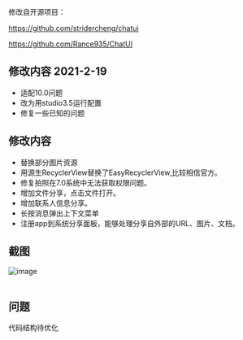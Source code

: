 修改自开源项目：

https://github.com/stridercheng/chatui

https://github.com/Rance935/ChatUI

## 修改内容 2021-2-19
+ 适配10.0问题
+ 改为用studio3.5运行配置
+ 修复一些已知的问题

## 修改内容
+ 替换部分图片资源
+ 用源生RecyclerView替换了EasyRecyclerView,比较相信官方。
+ 修复拍照在7.0系统中无法获取权限问题。
+ 增加文件分享，点击文件打开。
+ 增加联系人信息分享。
+ 长按消息弹出上下文菜单
+ 注册app到系统分享面板，能够处理分享自外部的URL、图片、文档。

## 截图
![image](https://github.com/moz1q1/ChatUI/blob/master/images/preview.png)


<img src="https://github.com/moz1q1/ChatUI/blob/master/images/preview.png" width="1" height="1" alt="img"/><br/>


## 问题
代码结构待优化
